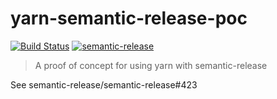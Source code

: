 # yarn-semantic-release-poc

[![Build Status](https://travis-ci.org/sudo-suhas/yarn-semantic-release-poc.svg?branch=master)](https://travis-ci.org/sudo-suhas/yarn-semantic-release-poc)
[![semantic-release](https://img.shields.io/badge/%20%20%F0%9F%93%A6%F0%9F%9A%80-semantic--release-e10079.svg)](https://github.com/semantic-release/semantic-release)

> A proof of concept for using yarn with semantic-release

See semantic-release/semantic-release#423
